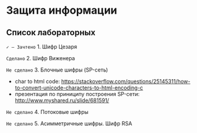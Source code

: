# Защита информации
## Список лабораторных
`✓ — Зачтено` 1. Шифр Цезаря 

`Сделано` 2. Шифр Виженера 

`Не сделано` 3. Блочные шифры (SP-сеть)
- char to html code: https://stackoverflow.com/questions/25145311/how-to-convert-unicode-characters-to-html-encoding-c
- презентация по приниципу построения SP-сети: http://www.myshared.ru/slide/681591/

`Не сделано` 4. Потоковые шифры

`Не сделано` 5. Асимметричные шифры. Шифр RSA
